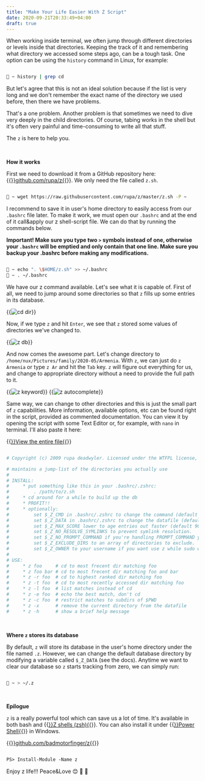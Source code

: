 ```yaml
---
title: "Make Your Life Easier With Z Script"
date: 2020-09-21T20:33:49+04:00
draft: true
---
```


When working inside terminal, we often jump through different directories or levels inside that directories. Keeping the track of it and remembering what directory we accessed some steps ago, can be a tough task. One option can be using the `history` command in Linux, for example:

```bash

🚀 ~ history | grep cd

```

But let's agree that this is not an ideal solution because if the list is very long and we don't remember the exact name of the directory we used before, then there we have problems.

That's a one problem. Another problem is that sometimes we need to dive very deeply in the child directories. Of course, tabing works in the shell but it's often very painful and time-consuming to write all that stuff.

The `z` is here to help you.

&nbsp;

**How it works**

First we need to download it from a GitHub repository here: {{<a href="https://github.com/rupa/z" target="_blank" rel="noopener noreferrer">}}github.com/rupa/z{{</a>}}. We only need the file called `z.sh`.

```bash

🚀 ~ wget https://raw.githubusercontent.com/rupa/z/master/z.sh -P ~

```

I recommend to save it in user's home directory to easily access from our `.bashrc` file later. To make it work, we must open our `.bashrc` and at the end of it call&apply our z shell-script file. We can do that by running the commands below. 

**Important! Make sure you type two `>` symbols instead of one,  otherwise your `.bashrc` will be emptied and only contain that one line. Make sure you backup your .bashrc before making any modifications.** 

```bash

🚀 ~ echo ". \$HOME/z.sh" >> ~/.bashrc
🚀 ~ . ~/.bashrc

```

We have our z command available. Let's see what it is capable of. First of all, we need to jump around some directories so that `z` fills up some entries in its database. 

{{<img src="https://res.cloudinary.com/oorkan/image/upload/v1601061410/blog/img/topics/linux/make_your_life_easier_with_z_script/z-cd_dir_sv3frx.png" alt="cd dir" loading="lazy">}}

Now, if we type `z` and hit `Enter`, we see that `z` stored some values of directories we've changed to.

{{<img src="https://res.cloudinary.com/oorkan/image/upload/v1601061722/blog/img/topics/linux/make_your_life_easier_with_z_script/z-db_lahxzy.png" alt="z db" loading="lazy">}}

And now comes the awesome part. Let's change directory to `/home/nux/Pictures/family/2020-05/Armenia`. With `z`, we can just do `z Armenia` or type `z Ar` and hit the `Tab` key. `z` will figure out everything for us, and change to appropriate directory without a need to provide the full path to it.

{{<img src="https://res.cloudinary.com/oorkan/image/upload/v1601061851/blog/img/topics/linux/make_your_life_easier_with_z_script/z-keyword_cdf8ie.png" alt="z keyword" loading="lazy">}} {{<img src="https://res.cloudinary.com/oorkan/image/upload/v1601061911/blog/img/topics/linux/make_your_life_easier_with_z_script/z-autocomplete_mdxy7e.png" alt="z autocomplete" loading="lazy">}}

Same way, we can change to other directories and this is just the small part of `z` capabilities. More information, available options, etc can be found right in the script, provided as commented documentation. You can view it by opening the script with some Text Editor or, for example, with `nano` in terminal. I'll also paste it here:

{{<a href="https://raw.githubusercontent.com/rupa/z/master/z.sh" target="_blank" rel="noopener noreferrer">}}View the entire file{{</a>}}

```bash

# Copyright (c) 2009 rupa deadwyler. Licensed under the WTFPL license, Version 2

# maintains a jump-list of the directories you actually use
#
# INSTALL:
#     * put something like this in your .bashrc/.zshrc:
#         . /path/to/z.sh
#     * cd around for a while to build up the db
#     * PROFIT!!
#     * optionally:
#         set $_Z_CMD in .bashrc/.zshrc to change the command (default z).
#         set $_Z_DATA in .bashrc/.zshrc to change the datafile (default ~/.z).
#         set $_Z_MAX_SCORE lower to age entries out faster (default 9000).
#         set $_Z_NO_RESOLVE_SYMLINKS to prevent symlink resolution.
#         set $_Z_NO_PROMPT_COMMAND if you're handling PROMPT_COMMAND yourself.
#         set $_Z_EXCLUDE_DIRS to an array of directories to exclude.
#         set $_Z_OWNER to your username if you want use z while sudo with $HOME kept
#
# USE:
#     * z foo     # cd to most frecent dir matching foo
#     * z foo bar # cd to most frecent dir matching foo and bar
#     * z -r foo  # cd to highest ranked dir matching foo
#     * z -t foo  # cd to most recently accessed dir matching foo
#     * z -l foo  # list matches instead of cd
#     * z -e foo  # echo the best match, don't cd
#     * z -c foo  # restrict matches to subdirs of $PWD
#     * z -x      # remove the current directory from the datafile
#     * z -h      # show a brief help message

```

&nbsp;

**Where `z` stores its database**

By default, `z` will store its database in the user's home directory under the file named `.z`. However, we can change the default database directory by modifying a variable called `$_Z_DATA` (see the docs). Anytime we want to clear our database so `z` starts tracking from zero, we can simply run:

```bash

🚀 ~ > ~/.z

```

&nbsp;

**Epilogue**

`z` is a really powerful tool which can save us a lot of time. It's available in both bash and {{<a href="https://www.zsh.org/" target="_blank" rel="noopener noreferrer">}}Z shells (zsh){{</a>}}. You can also install it under {{<a href="https://docs.microsoft.com/en-us/windows-server/administration/windows-commands/powershell" target="_blank" rel="noopener noreferrer">}}Power Shell{{</a>}} in Windows.

{{<a href="https://github.com/badmotorfinger/z" target="_blank" rel="noopener noreferrer">}}github.com/badmotorfinger/z{{</a>}}

```ps

PS> Install-Module -Name z

```

Enjoy z life!!! Peace&Love 😊 👏 🎉